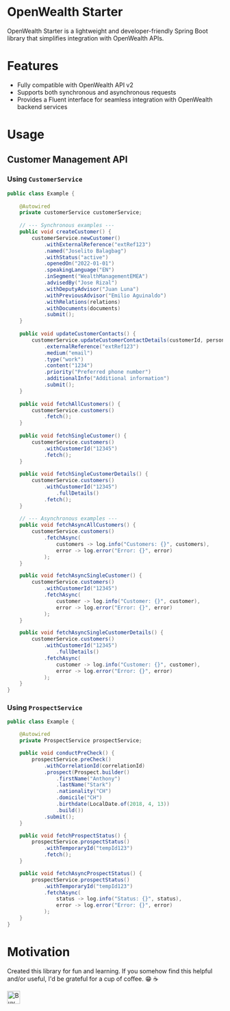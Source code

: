 # OpenWealth Starter


OpenWealth Starter is a lightweight and developer-friendly Spring Boot library that simplifies integration with OpenWealth APIs.

# Features
- Fully compatible with OpenWealth API v2
- Supports both synchronous and asynchronous requests
- Provides a Fluent interface for seamless integration with OpenWealth backend services

# Usage
## Customer Management API

### Using `CustomerService`
```java
public class Example {
    
    @Autowired
    private customerService customerService;
    
    // --- Synchronous examples ---
    public void createCustomer() {
        customerService.newCustomer()
            .withExternalReference("extRef123")
            .named("Joselito Balagbag")
            .withStatus("active")
            .openedOn("2022-01-01")
            .speakingLanguage("EN")
            .inSegment("WealthManagementEMEA")
            .advisedBy("Jose Rizal")
            .withDeputyAdvisor("Juan Luna")
            .withPreviousAdvisor("Emilio Aguinaldo")
            .withRelations(relations)
            .withDocuments(documents)
            .submit();
    }
    
    public void updateCustomerContacts() {
        customerService.updateCustomerContactDetails(customerId, personId)
            .externalReference("extRef123")
            .medium("email")
            .type("work")
            .content("1234")
            .priority("Preferred phone number")
            .additionalInfo("Additional information")
            .submit();
    }
    
    public void fetchAllCustomers() {
        customerService.customers()
            .fetch();
    }
    
    public void fetchSingleCustomer() {
        customerService.customers()
            .withCustomerId("12345")
            .fetch();
    }
    
    public void fetchSingleCustomerDetails() {
        customerService.customers()
            .withCustomerId("12345")
                .fullDetails()
            .fetch();
    }
    
    // --- Asynchronous examples ---
    public void fetchAsyncAllCustomers() {
        customerService.customers()
            .fetchAsync(
                customers -> log.info("Customers: {}", customers), 
                error -> log.error("Error: {}", error)
            );
    }

    public void fetchAsyncSingleCustomer() {
        customerService.customers()
            .withCustomerId("12345")
            .fetchAsync(
                customer -> log.info("Customer: {}", customer),
                error -> log.error("Error: {}", error)
            );
    }

    public void fetchAsyncSingleCustomerDetails() {
        customerService.customers()
            .withCustomerId("12345")
                .fullDetails()
            .fetchAsync(
                customer -> log.info("Customer: {}", customer),
                error -> log.error("Error: {}", error)
            );
    }
}
```

### Using `ProspectService`

```java
public class Example {

    @Autowired
    private ProspectService prospectService;

    public void conductPreCheck() {
        prospectService.preCheck()
            .withCorrelationId(correlationId)
            .prospect(Prospect.builder()
                .firstName("Anthony")
                .lastName("Stark")
                .nationality("CH")
                .domicile("CH")
                .birthdate(LocalDate.of(2018, 4, 13))
                .build())
            .submit();
    }

    public void fetchProspectStatus() {
        prospectService.prospectStatus()
            .withTemporaryId("tempId123")
            .fetch();
    }

    public void fetchAsyncProspectStatus() {
        prospectService.prospectStatus()
            .withTemporaryId("tempId123")
            .fetchAsync(
                status -> log.info("Status: {}", status),
                error -> log.error("Error: {}", error)
            );
    }
}
```


# Motivation
Created this library for fun and learning. If you somehow find this helpful and/or useful, I'd be grateful for a cup of coffee. :grin: :coffee:

<a href='https://ko-fi.com/acltabontabon' target='_blank'><img style='height:30px;' src='https://az743702.vo.msecnd.net/cdn/kofi3.png?v=1' border='0' alt='Buy Me a Coffee at ko-fi.com'></a>
